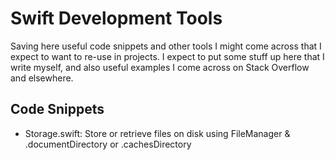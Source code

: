 # Swift Development Tools

Saving here useful code snippets and other tools I might come across that I expect to want to re-use in projects.
I expect to put some stuff up here that I write myself, and also useful examples I come across on Stack Overflow and elsewhere.

## Code Snippets
- Storage.swift: Store or retrieve files on disk using FileManager & .documentDirectory or .cachesDirectory
